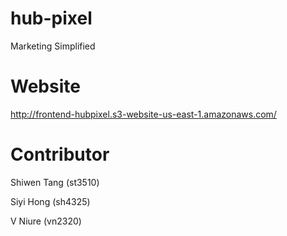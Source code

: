 # hub-pixel
Marketing Simplified 

# Website
http://frontend-hubpixel.s3-website-us-east-1.amazonaws.com/

# Contributor
Shiwen Tang (st3510)

Siyi Hong (sh4325)

V Niure (vn2320)

